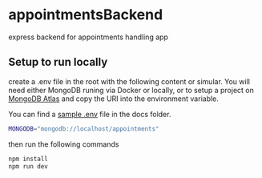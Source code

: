 # appointmentsBackend

express backend for appointments handling app

## Setup to run locally

create a .env file in the root with the following content or simular. You will
need either MongoDB runing via Docker or locally, or to setup a project on
[MongoDB Atlas](https://www.mongodb.com/cloud/atlas) and copy the URI into the
environment variable.

You can find a [sample .env](docs/sample.env) file in the docs folder.

```sh
MONGODB="mongodb://localhost/appointments"
```

then run the following commands

```bash
npm install
npm run dev
```
